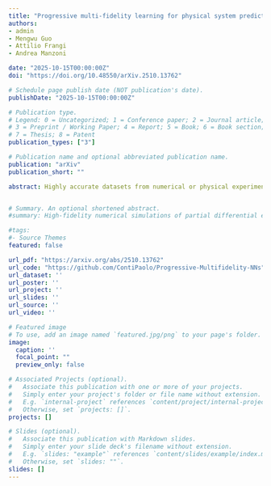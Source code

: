 ```yaml
---
title: "Progressive multi-fidelity learning for physical system predictions"
authors:
- admin
- Mengwu Guo
- Attilio Frangi
- Andrea Manzoni

date: "2025-10-15T00:00:00Z"
doi: "https://doi.org/10.48550/arXiv.2510.13762"

# Schedule page publish date (NOT publication's date).
publishDate: "2025-10-15T00:00:00Z"

# Publication type.
# Legend: 0 = Uncategorized; 1 = Conference paper; 2 = Journal article;
# 3 = Preprint / Working Paper; 4 = Report; 5 = Book; 6 = Book section;
# 7 = Thesis; 8 = Patent
publication_types: ["3"]

# Publication name and optional abbreviated publication name.
publication: "arXiv"
publication_short: ""

abstract: Highly accurate datasets from numerical or physical experiments are often expensive and time-consuming to acquire, posing a significant challenge for applications that require precise evaluations, potentially across multiple scenarios and in real-time. Even building sufficiently accurate surrogate models can be extremely challenging with limited high-fidelity data. Conversely, less expensive, low-fidelity data can be computed more easily and encompass a broader range of scenarios. By leveraging multi-fidelity information, prediction capabilities of surrogates can be improved. However, in practical situations, data may be different in types, come from sources of different modalities, and not be concurrently available, further complicating the modeling process. To address these challenges, we introduce a progressive multi-fidelity surrogate model. This model can sequentially incorporate diverse data types using tailored encoders. Multi-fidelity regression from the encoded inputs to the target quantities of interest is then performed using neural networks. Input information progressively flows from lower to higher fidelity levels through two sets of connections: concatenations among all the encoded inputs, and additive connections among the final outputs. This dual connection system enables the model to exploit correlations among different datasets while ensuring that each level makes an additive correction to the previous level without altering it. This approach prevents performance degradation as new input data are integrated into the model and automatically adapts predictions based on the available inputs. We demonstrate the effectiveness of the approach on numerical benchmarks and a real-world case study, showing that it reliably integrates multi-modal data and provides accurate predictions, maintaining performance when generalizing across time and parameter variations.


# Summary. An optional shortened abstract.
#summary: High-fidelity numerical simulations of partial differential equations (PDEs) given a restricted computational budget can significantly limit the number of parameter configurations considered and/or time window eval- uated for modeling a given system. Multi-fidelity surrogate modeling aims to leverage less accurate, lower- fidelity models that are computationally inexpensive in order to enhance predictive accuracy when high- fidelity data are limited or scarce. However, low-fidelity models, while often displaying important qualitative spatio-temporal features, fail to accurately capture the onset of instability and critical transients observed in the high-fidelity models, making them impractical as surrogate models. To address this shortcoming, we present a new data-driven strategy that combines dimensionality reduction with multi-fidelity neural network surrogates. The key idea is to generate a spatial basis by applying the classical proper orthogonal decom- position (POD) to high-fidelity solution snapshots, and approximate the dynamics of the reduced states - time-parameter-dependent expansion coefficients of the POD basis - using a multi-fidelity long-short term memory (LSTM) network. By mapping low-fidelity reduced states to their high-fidelity counterpart, the proposed reduced-order surrogate model enables the efficient recovery of full solution fields over time and parameter variations in a non-intrusive manner. The generality and robustness of this method is demon- strated by a collection of parametrized, time-dependent PDE problems where the low-fidelity model can be defined by coarser meshes and/or time stepping, as well as by misspecified physical features. Importantly, the onset of instabilities and transients are well captured by this surrogate modeling technique.

#tags:
#- Source Themes
featured: false

url_pdf: "https://arxiv.org/abs/2510.13762"
url_code: "https://github.com/ContiPaolo/Progressive-Multifidelity-NNs"
url_dataset: ''
url_poster: ''
url_project: ''
url_slides: ''
url_source: ''
url_video: ''

# Featured image
# To use, add an image named `featured.jpg/png` to your page's folder. 
image:
  caption: ''
  focal_point: ""
  preview_only: false

# Associated Projects (optional).
#   Associate this publication with one or more of your projects.
#   Simply enter your project's folder or file name without extension.
#   E.g. `internal-project` references `content/project/internal-project/index.md`.
#   Otherwise, set `projects: []`.
projects: []

# Slides (optional).
#   Associate this publication with Markdown slides.
#   Simply enter your slide deck's filename without extension.
#   E.g. `slides: "example"` references `content/slides/example/index.md`.
#   Otherwise, set `slides: ""`.
slides: []
---
```

